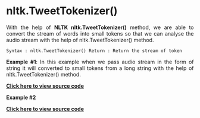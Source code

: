 <div align="justify">

# nltk.TweetTokenizer()

With the help of __NLTK nltk.TweetTokenizer()__ method, we are able to convert the stream of words into small  tokens so that we can analyse the audio stream with the help of nltk.TweetTokenizer() method.

```
Syntax : nltk.TweetTokenizer() Return : Return the stream of token
```

__Example #1__: In this example when we pass audio stream in the form of string it will converted to small tokens from a long string with the help of nltk.TweetTokenizer() method. 

<a href="https://github.com/NhanPhamThanh-IT/NLTK-Guide/blob/main/Documentation/TweetTokenizer/example1.py"><strong>Click here to view source code</strong></a>

__Example #2__

<a href="https://github.com/NhanPhamThanh-IT/NLTK-Guide/blob/main/Documentation/TweetTokenizer/example2.py"><strong>Click here to view source code</strong></a>

</div>
